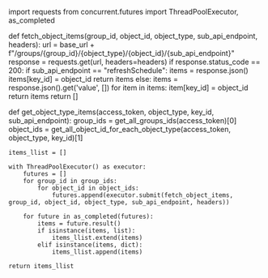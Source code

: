import requests
from concurrent.futures import ThreadPoolExecutor, as_completed

def fetch_object_items(group_id, object_id, object_type, sub_api_endpoint, headers):
    url = base_url + f"/groups/{group_id}/{object_type}/{object_id}/{sub_api_endpoint}"
    response = requests.get(url, headers=headers)
    if response.status_code == 200:
        if sub_api_endpoint == "refreshSchedule":
            items = response.json()
            items[key_id] = object_id
            return items
        else:
            items = response.json().get('value', [])
            for item in items:
                item[key_id] = object_id
            return items
    return []

def get_object_type_items(access_token, object_type, key_id, sub_api_endpoint):
    group_ids = get_all_groups_ids(access_token)[0]
    object_ids = get_all_object_id_for_each_object_type(access_token, object_type, key_id)[1]

    items_llist = []

    with ThreadPoolExecutor() as executor:
        futures = []
        for group_id in group_ids:
            for object_id in object_ids:
                futures.append(executor.submit(fetch_object_items, group_id, object_id, object_type, sub_api_endpoint, headers))

        for future in as_completed(futures):
            items = future.result()
            if isinstance(items, list):
                items_llist.extend(items)
            elif isinstance(items, dict):
                items_llist.append(items)

    return items_llist
